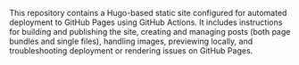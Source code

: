 This repository contains a Hugo-based static site configured for automated deployment to GitHub Pages using GitHub Actions. It includes instructions for building and publishing the site, creating and managing posts (both page bundles and single files), handling images, previewing locally, and troubleshooting deployment or rendering issues on GitHub Pages.
